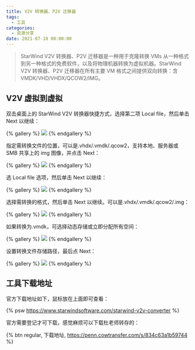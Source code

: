 ```yaml
---
title: V2V 转换器、P2V 迁移器
tags:
  - 工具
categories:
  - 资源分享
date: 2021-07-18 00:00:00
---
```


> StarWind V2V 转换器、P2V 迁移器是一种用于克隆转换 VMs 从一种格式到另一种格式的免费软件，以及将物理机器转换为虚拟机器。StarWind V2V 转换器、P2V 迁移器在所有主要 VM 格式之间提供双向转换：含 VMDK/VHD/VHDX/QCOW2/IMG。

<!-- more -->

## V2V 虚拟到虚拟

双击桌面上的‎ StarWind V2V 转换器‎快捷‎‎方式，选择‎第二项 Local file‎‎，然后单击‎ Next 以继续：

{% gallery %}
![](https://cdn.dusays.com/2021/07/363-1.jpg/1)
{% endgallery %}

指定‎需转换文件的位置，可以是.vhdx/.vmdk/.qcow2，支持本地、服务器或 SMB 共享上的 img 图像，并点击 Next：

{% gallery %}
![](https://cdn.dusays.com/2021/07/363-2.jpg/1)
{% endgallery %}

选 Local file‎‎ ‎选项，然后单击‎ Next 以继续：

{% gallery %}
![](https://cdn.dusays.com/2021/07/363-3.jpg/1)
{% endgallery %}

选择‎需转换的格式，然后单击‎‎ Next 以继续。可以是.vhdx/.vmdk/.qcow2/.img‎：

{% gallery %}
![](https://cdn.dusays.com/2021/07/363-4.jpg/1)
{% endgallery %}

如果转换为.vmdk，可选择动态存储或立即分配所有空间：

{% gallery %}
![](https://cdn.dusays.com/2021/07/363-5.jpg/1)
{% endgallery %}

设置转换文件存储路径，最后点‎‎ Next‎：‎

{% gallery %}
![](https://cdn.dusays.com/2021/07/363-6.jpg/1)
{% endgallery %}

## 工具下载地址

官方下载地址如下，鼠标放在上面即可查看：

{% psw https://www.starwindsoftware.com/starwind-v2v-converter %}

官方需要登记才可下载，感觉麻烦可以下载杜老师转存的：

{% btn regular, 下载地址, https://penn.cowtransfer.com/s/834c63a1b59744 %}
